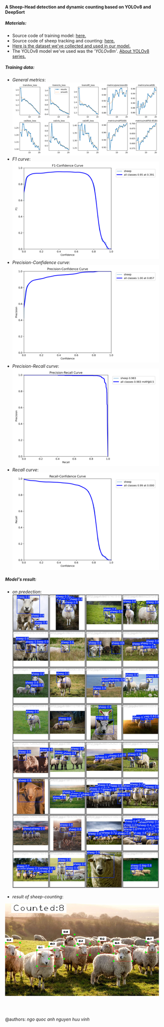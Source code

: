 #### A Sheep-Head detection and dynamic counting based on YOLOv8 and DeepSort



##### Materials:
* Source code of training model: [here.](/YOLOV8_Training.ipynb)
* Source code of sheep tracking and counting: [here.](/Tracking_and_Counting.ipynb)
* [Here is the dataset we've collected and used in our model.](https://app.roboflow.com/luc1f3r/sheep-shbsa/4)
* The YOLOv8 model we've used was the _'YOLOv8m'_. [About YOLOv8 series.](https://docs.ultralytics.com/vi/models/yolov8/)

##### Training data:
* _General metrics_:
![result](/training_data/metrics/results.png)<br>
* _F1 curve_:
![F1 curve](/training_data/metrics/F1_curve.png)<br>
* _Precision-Confidence curve_:
![Precision curve](/training_data/metrics/P_curve.png)<br>
* _Precision-Recall curve_:
![Precision-Recall curve](/training_data/metrics/PR_curve.png)<br>
* _Recall curve_:
![Recall curve](/training_data/metrics/R_curve.png)<br>


##### Model's result:
* _on predection_:
![pred0](/training_data/testing_validations/val_batch0_pred.jpg)
![pred1](/training_data/testing_validations/val_batch2_pred.jpg)
<br><br>
* _result of sheep-counting_:

![sheep-counting result on image](/outcomes/03_p.jpg)


<br><br><br>
@authors:
_ngo quoc anh_
_nguyen huu vinh_